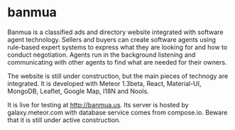 # banmua

Banmua is a classified ads and directory website integrated with software agent technology.
Sellers and buyers can create software agents using rule-based expert systems to express
what they are looking for and how to conduct negotiation. Agents run in the background
listening and communicating with other agents to find what are needed for their owners.

The website is still under construction, but the main pieces of technogy are integrated.
It is developed with Meteor 1.3beta, React, Material-UI, MongoDB, Leaflet, Google Map, I18N 
and Nools.

It is live for testing at http://banmua.us. Its server is hosted by galaxy.meteor.com
with database service comes from compose.io. Beware that it is still under active construction.